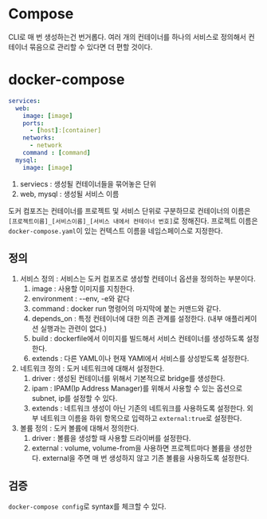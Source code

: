 # Compose

CLI로 매 번 생성하는건 번거롭다. 여러 개의 컨테이너를 하나의 서비스로 정의해서 컨테이너 묶음으로 관리할 수 있다면 더 편할 것이다.


# docker-compose

```yaml
services:
  web:
    image: [image]
    ports: 
      - [host]:[container]
    networks:
      - network
    command : [command]
  mysql:
    image: [image]

```

1. serviecs : 생성될 컨테이너들을 묶어놓은 단위
2. web, mysql : 생성될 서비스 이름

도커 컴포즈는 컨테이너를 프로젝트 및 서비스 단위로 구분하므로 컨테이너의 이름은 `[프로젝트이름]_[서비스이름]_[서비스 내에서 컨테이너 번호]`로 정해진다.
프로젝트 이름은 `docker-compose.yaml`이 있는 컨텍스트 이름을 네임스페이스로 지정한다.


## 정의

1. 서비스 정의 : 서비스는 도커 컴포즈로 생성할 컨테이너 옵션을 정의하는 부분이다.
   1. image : 사용할 이미지를 지칭한다.
   2. environment : --env, -e와 같다
   3. command : docker run 명령어의 마지막에 붙는 커맨드와 같다.
   4. depends_on : 특정 컨테이너에 대한 의존 관계를 설정한다. (내부 애플리케이션 실행과는 관련이 없다.)
   5. build : dockerfile에서 이미지를 빌드해서 서비스 컨테이너를 생성하도록 설정한다.
   6. extends : 다른 YAML이나 현재 YAMl에서 서비스를 상성받도록 설정한다.
2. 네트워크 정의 : 도커 네트워크에 대해서 설정한다.
   1. driver :  생성된 컨테이너를 위해서 기본적으로 bridge를 생성한다. 
   2. ipam : IPAM(Ip Address Manager)를 위해서 사용할 수 있는 옵션으로 subnet, ip를 설정할 수 있다.
   3. extends : 네트워크 생성이 아닌 기존의 네트워크를 사용하도록 설정한다. 외부 네트워크 이름을 하위 항목으로 입력하고 `external:true`로 설정한다.
3. 볼륨 정의 : 도커 볼륨에 대해서 정의한다.
   1. driver : 볼륨을 생성할 때 사용할 드라이버를 설정한다.
   2. external : volume, volume-from을 사용하면 프로젝트마다 볼륨을 생성한다. external을 주면 매 번 생성하지 않고 기존 볼륨을 사용하도록 설정한다.

## 검증
`docker-compose config`로 syntax를 체크할 수 있다.